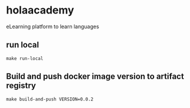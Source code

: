 # holaacademy
eLearning platform to learn languages


## run local
```
make run-local
```

## Build and push docker image version to artifact registry
```
make build-and-push VERSION=0.0.2
```